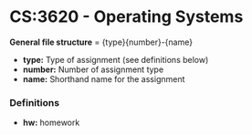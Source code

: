 # CS:3620 - Operating Systems

**General file structure** = {type}{number}-{name}

- **type:** Type of assignment (see definitions below)
- **number:** Number of assignment type
- **name:** Shorthand name for the assignment

### Definitions
- **hw:** homework


